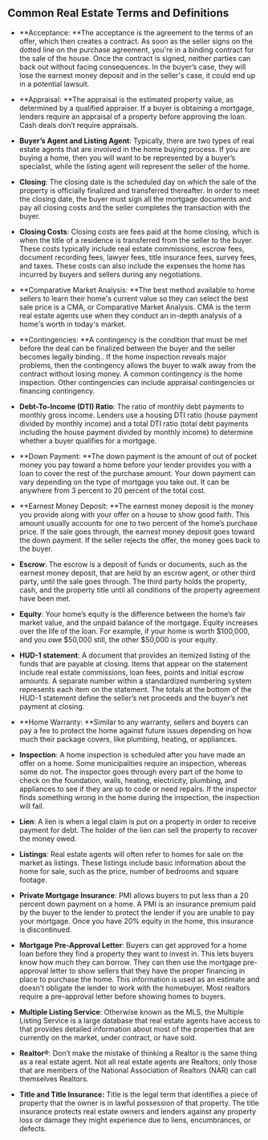 ## Common Real Estate Terms and Definitions

* **Acceptance: **The acceptance is the agreement to the terms of an offer, which then creates a contract. As soon as the seller signs on the dotted line on the purchase agreement, you're in a binding contract for the sale of the house. Once the contract is signed, neither parties can back out without facing consequences. In the buyer’s case, they will lose the earnest money deposit and in the seller's case, it could end up in a potential lawsuit.

* **Appraisal: **The appraisal is the estimated property value, as determined by a qualified appraiser. If a buyer is obtaining a mortgage, lenders require an appraisal of a property before approving the loan. Cash deals don’t require appraisals.

* **Buyer’s Agent and Listing Agent**: Typically, there are two types of real estate agents that are involved in the home buying process. If you are buying a home, then you will want to be represented by a buyer’s specialist, while the listing agent will represent the seller of the home.

* **Closing**: The closing date is the scheduled day on which the sale of the property is officially finalized and transferred thereafter. In order to meet the closing date, the buyer must sign all the mortgage documents and pay all closing costs and the seller completes the transaction with the buyer.

* **Closing Costs**: Closing costs are fees paid at the home closing, which is when the title of a residence is transferred from the seller to the buyer. These costs typically include real estate commissions, escrow fees, document recording fees, lawyer fees, title insurance fees, survey fees, and taxes. These costs can also include the expenses the home has incurred by buyers and sellers during any negotiations.

* **Comparative Market Analysis: **The best method available to home sellers to learn their home's current value so they can select the best sale price is a CMA, or Comparative Market Analysis. CMA is the term real estate agents use when they conduct an in-depth analysis of a home's worth in today's market.

* **Contingencies: **A contingency is the condition that must be met before the deal can be finalized between the buyer and the seller becomes legally binding.. If the home inspection reveals major problems, then the contingency allows the buyer to walk away from the contract without losing money. A common contingency is the home inspection. Other contingencies can include appraisal contingencies or financing contingency.

* **Debt-To-Income \(DTI\) Ratio**: The ratio of monthly debt payments to monthly gross income. Lenders use a housing DTI ratio \(house payment divided by monthly income\) and a total DTI ratio \(total debt payments including the house payment divided by monthly income\) to determine whether a buyer qualifies for a mortgage.

* **Down Payment: **The down payment is the amount of out of pocket money you pay toward a home before your lender provides you with a loan to cover the rest of the purchase amount. Your down payment can vary depending on the type of mortgage you take out. It can be anywhere from 3 percent to 20 percent of the total cost.

* **Earnest Money Deposit: **The earnest money deposit is the money you provide along with your offer on a house to show good faith. This amount usually accounts for one to two percent of the home’s purchase price. If the sale goes through, the earnest money deposit goes toward the down payment. If the seller rejects the offer, the money goes back to the buyer.

* **Escrow**: The escrow is a deposit of funds or documents, such as the earnest money deposit, that are held by an escrow agent, or other third party, until the sale goes through. The third party holds the property, cash, and the property title until all conditions of the property agreement have been met.

* **Equity**: Your home’s equity is the difference between the home’s fair market value, and the unpaid balance of the mortgage. Equity increases over the life of the loan. For example, if your home is worth $100,000, and you owe $50,000 still, the other $50,000 is your equity.

* **HUD-1 statement**: A document that provides an itemized listing of the funds that are payable at closing. Items that appear on the statement include real estate commissions, loan fees, points and initial escrow amounts. A separate number within a standardized numbering system represents each item on the statement. The totals at the bottom of the HUD-1 statement define the seller’s net proceeds and the buyer’s net payment at closing.

* **Home Warranty: **Similar to any warranty, sellers and buyers can pay a fee to protect the home against future issues depending on how much their package covers, like plumbing, heating, or appliances.

* **Inspection**: A home inspection is scheduled after you have made an offer on a home. Some municipalities require an inspection, whereas some do not. The inspector goes through every part of the home to check on the foundation, walls, heating, electricity, plumbing, and appliances to see if they are up to code or need repairs. If the inspector finds something wrong in the home during the inspection, the inspection will fail.

* **Lien**: A lien is when a legal claim is put on a property in order to receive payment for debt. The holder of the lien can sell the property to recover the money owed.

* **Listings**: Real estate agents will often refer to homes for sale on the market as listings. These listings include basic information about the home for sale, such as the price, number of bedrooms and square footage.

* **Private Mortgage Insurance**: PMI allows buyers to put less than a 20 percent down payment on a home. A PMI is an insurance premium paid by the buyer to the lender to protect the lender if you are unable to pay your mortgage. Once you have 20% equity in the home, this insurance is discontinued.

* **Mortgage Pre-Approval Letter**: Buyers can get approved for a home loan before they find a property they want to invest in. This lets buyers know how much they can borrow. They can then use the mortgage pre-approval letter to show sellers that they have the proper financing in place to purchase the home. This information is used as an estimate and doesn’t obligate the lender to work with the homebuyer. Most realtors require a pre-approval letter before showing homes to buyers.

* **Multiple Listing Service**: Otherwise known as the MLS, the Multiple Listing Service is a large database that real estate agents have access to that provides detailed information about most of the properties that are currently on the market, under contract, or have sold.

* **Realtor®**: Don’t make the mistake of thinking a Realtor is the same thing as a real estate agent. Not all real estate agents are Realtors; only those that are members of the National Association of Realtors \(NAR\) can call themselves Realtors.

* **Title and Title Insurance:** Title is the legal term that identifies a piece of property that the owner is in lawful possession of that property. The title insurance protects real estate owners and lenders against any property loss or damage they might experience due to liens, encumbrances, or defects.



